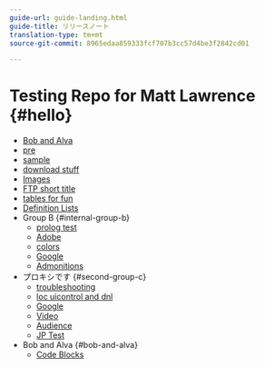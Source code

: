 ```yaml
---
guide-url: guide-landing.html
guide-title: リリースノート
translation-type: tm+mt
source-git-commit: 8965edaa859333fcf707b3cc57d4be3f2842cd01

---
```


# Testing Repo for Matt Lawrence {#hello}

* [Bob and Alva](bob-html-table-test.md)
* [pre](pre.md)
* [sample](sample.md)
* [download stuff](downloads-and-stuff.md)
* [Images](images.md)
* [FTP short title](ftp.md)
* [tables for fun](tables.md)
* [Definition Lists](definition.md)
* Group B {#internal-group-b}
   * [prolog test](prolog-test.md)
   * [Adobe](https://www.adobe.com)
   * [colors](color.md)
   * [Google](https://www.google.com)
   * [Admonitions](admonition.md)
* プロキシです {#second-group-c}
   * [troubleshooting](troubleshooting.md)
   * [loc uicontrol and dnl](locdnl.md)
   * [Google](https://www.google.com)
   * [Video](videos.md)
   * [Audience](audience-lab-faq.md)
   * [JP Test](jptest.md)
* Bob and Alva {#bob-and-alva}
   * [Code Blocks](code-block.md)
